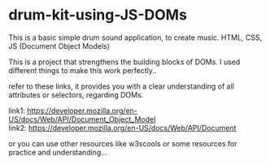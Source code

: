 # drum-kit-using-JS-DOMs
This is a basic simple drum sound application, to create music.
HTML, CSS, JS (Document Object Models) 

This is a project that strengthens the building blocks of DOMs.
I used different things to make this work perfectly..

refer to these links, it provides you with a clear understanding of all attributes or selectors, regarding DOMs.

 link1: https://developer.mozilla.org/en-US/docs/Web/API/Document_Object_Model <br/>
 link2: https://developer.mozilla.org/en-US/docs/Web/API/Document

or you can use other resources like w3scools or some resources for practice and understanding...
